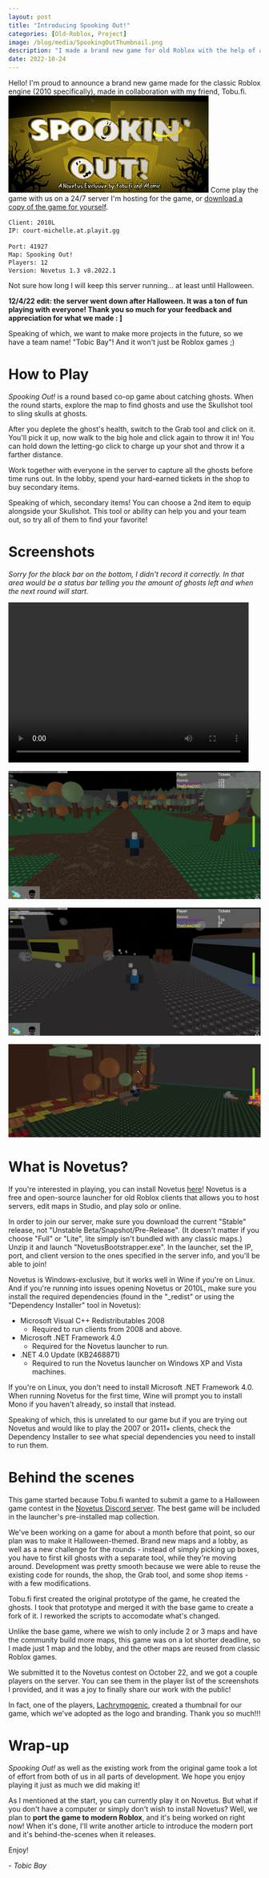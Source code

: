 ```yaml
---
layout: post
title: "Introducing Spooking Out!"
categories: [Old-Roblox, Project]
image: /blog/media/SpookingOutThumbnail.png
description: "I made a brand new game for old Roblox with the help of a friend!"
date: 2022-10-24
---
```


Hello! I'm proud to announce a brand new game made for the classic Roblox engine (2010 specifically), made in collaboration with my friend, Tobu.fi.
![Thumbnail image for Spooking Out! featuring the game title overlayed on a blurred background of a map from the game; a bay filled with ghosts.](/blog/media/SpookingOutThumbnail.png)
Come play the game with us on a 24/7 server I'm hosting for the game, or [download a copy of the game for yourself](https://cdn.discordapp.com/attachments/1033943226727542887/1033943288463511692/Spooking_Out.rbxl).

```
Client: 2010L
IP: court-michelle.at.playit.gg

Port: 41927
Map: Spooking Out!
Players: 12
Version: Novetus 1.3 v8.2022.1
```

Not sure how long I will keep this server running... at least until Halloween.

**12/4/22 edit: the server went down after Halloween. It was a ton of fun playing with everyone! Thank you so much for your feedback and appreciation for what we made : ]**

Speaking of which, we want to make more projects in the future, so we have a team name! "Tobic Bay"! And it won't just be Roblox games ;)

# How to Play

_Spooking Out!_ is a round based co-op game about catching ghosts. When the round starts, explore the map to find ghosts and use the Skullshot tool to sling skulls at ghosts.

After you deplete the ghost's health, switch to the Grab tool and click on it. You'll pick it up, now walk to the big hole and click again to throw it in! You can hold down the letting-go click to charge up your shot and throw it a farther distance.

Work together with everyone in the server to capture all the ghosts before time runs out. In the lobby, spend your hard-earned tickets in the shop to buy secondary items.

Speaking of which, secondary items! You can choose a 2nd item to equip alongside your Skullshot. This tool or ability can help you and your team out, so try all of them to find your favorite!

# Screenshots

_Sorry for the black bar on the bottom, I didn't record it correctly. In that area would be a status bar telling you the amount of ghosts left and when the next round will start._

<video height="320" width="480" controls>
  <source src="/blog/media/SpookingOutGameplay.mp4" type="video/mp4">
</video>

![A player standing on a dirt pathway in a campsite surrounded by a forest, and ghosts.](/blog/media/SpookingOutScreenshot-1.png)

![A player attacking a ghost with the Skullshot tool in a city.](/blog/media/SpookingOutScreenshot-2.png)

![A player sitting on a bench alone in the lobby, a peaceful grassy field at night next to a forest with autumn leaves and a campfire.](/blog/media/SpookingOutScreenshot-3.png)

# What is Novetus?

If you're interested in playing, you can install Novetus [here](https://bitl.itch.io/novetus)! Novetus is a free and open-source launcher for old Roblox clients that allows you to host servers, edit maps in Studio, and play solo or online.

In order to join our server, make sure you download the current "Stable" release, not "Unstable Beta/Snapshot/Pre-Release". (It doesn't matter if you choose "Full" or "Lite", lite simply isn't bundled with any classic maps.) Unzip it and launch "NovetusBootstrapper.exe". In the launcher, set the IP, port, and client version to the ones specified in the server info, and you'll be able to join!

Novetus is Windows-exclusive, but it works well in Wine if you're on Linux. And if you're running into issues opening Novetus or 2010L, make sure you install the required dependencies (found in the "\_redist" or using the "Dependency Installer" tool in Novetus):

- Microsoft Visual C++ Redistributables 2008
  - Required to run clients from 2008 and above.
- Microsoft .NET Framework 4.0
  - Required for the Novetus launcher to run.
- .NET 4.0 Update (KB2468871)
  - Required to run the Novetus launcher on Windows XP and Vista machines.

If you're on Linux, you don't need to install Microsoft .NET Framework 4.0. When running Novetus for the first time, Wine will prompt you to install Mono if you haven't already, so install that instead.

Speaking of which, this is unrelated to our game but if you are trying out Novetus and would like to play the 2007 or 2011+ clients, check the Dependency Installer to see what special dependencies you need to install to run them.

# Behind the scenes

This game started because Tobu.fi wanted to submit a game to a Halloween game contest in the [Novetus Discord server](https://discord.gg/Jfrdmx3ZwQ). The best game will be included in the launcher's pre-installed map collection.

We've been working on a game for about a month before that point, so our plan was to make it Halloween-themed. Brand new maps and a lobby, as well as a new challenge for the rounds - instead of simply picking up boxes, you have to first kill ghosts with a separate tool, while they're moving around. Development was pretty smooth because we were able to reuse the existing code for rounds, the shop, the Grab tool, and some shop items - with a few modifications.

Tobu.fi first created the original prototype of the game, he created the ghosts. I took that prototype and merged it with the base game to create a fork of it. I reworked the scripts to accomodate what's changed.

Unlike the base game, where we wish to only include 2 or 3 maps and have the community build more maps, this game was on a lot shorter deadline, so I made just 1 map and the lobby, and the other maps are reused from classic Roblox games.

We submitted it to the Novetus contest on October 22, and we got a couple players on the server. You can see them in the player list of the screenshots I provided, and it was a joy to finally share our work with the public!

In fact, one of the players, [Lachrymogenic](https://lachrymogenic.gitlab.io), created a thumbnail for our game, which we've adopted as the logo and branding. Thank you so much!!!

# Wrap-up

_Spooking Out!_ as well as the existing work from the original game took a lot of effort from both of us in all parts of development. We hope you enjoy playing it just as much we did making it!

As I mentioned at the start, you can currently play it on Novetus. But what if you don't have a computer or simply don't wish to install Novetus? Well, we plan to **port the game to modern Roblox**, and it's being worked on right now! When it's done, I'll write another article to introduce the modern port and it's behind-the-scenes when it releases.

Enjoy!

_- Tobic Bay_
